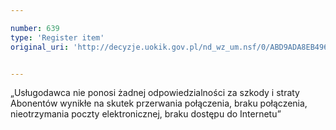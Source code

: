 ```yaml
---

number: 639
type: 'Register item'
original_uri: 'http://decyzje.uokik.gov.pl/nd_wz_um.nsf/0/ABD9ADA8EB496F2CC12572DD0032962B?OpenDocument'


---
```


„Usługodawca nie ponosi żadnej odpowiedzialności za szkody i straty Abonentów wynikłe na skutek przerwania połączenia, braku połączenia, nieotrzymania poczty elektronicznej, braku dostępu do Internetu”
